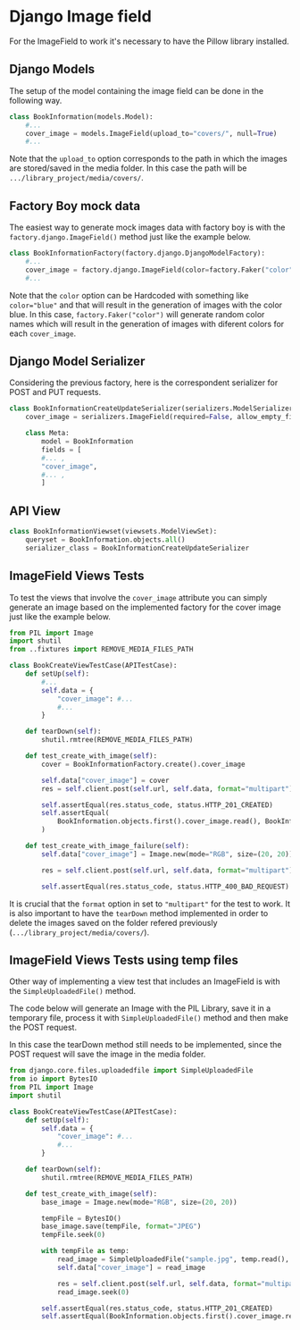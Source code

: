 # Django Image field

For the ImageField to work it's necessary to have the Pillow library installed.

## Django Models

The setup of the model containing the image field can be done in the following way.

````python
class BookInformation(models.Model):
    #...
    cover_image = models.ImageField(upload_to="covers/", null=True)
    #...
````
Note that the `upload_to` option corresponds to the path in which the images are stored/saved in the media folder.
In this case the path will be `.../library_project/media/covers/`.

## Factory Boy mock data

The easiest way to generate mock images data with factory boy is with the `factory.django.ImageField()` method just like the example below.

```` python 
class BookInformationFactory(factory.django.DjangoModelFactory):
    #...
    cover_image = factory.django.ImageField(color=factory.Faker("color"))
    #...
````

Note that the `color` option can be Hardcoded with something like `color="blue"` and that will result in the 
generation of images with the color blue. In this case, `factory.Faker("color")` will generate random color names
which will result in the generation of images with diferent colors for each `cover_image`.

## Django Model Serializer 

Considering the previous factory, here is the correspondent serializer for POST and PUT requests.  

````python 
class BookInformationCreateUpdateSerializer(serializers.ModelSerializer):
    cover_image = serializers.ImageField(required=False, allow_empty_file=True)

    class Meta:
        model = BookInformation
        fields = [     
        #... , 
        "cover_image", 
        #... ,
        ]
````

## API View

````python
class BookInformationViewset(viewsets.ModelViewSet):
    queryset = BookInformation.objects.all()
    serializer_class = BookInformationCreateUpdateSerializer
````

## ImageField Views Tests

To test the views that involve the `cover_image` attribute you can simply generate an image based on the
implemented factory for the cover image just like the example below.

````python
from PIL import Image
import shutil
from ..fixtures import REMOVE_MEDIA_FILES_PATH

class BookCreateViewTestCase(APITestCase):
    def setUp(self):
        #...
        self.data = {
            "cover_image": #...
            #...
        }

    def tearDown(self):
        shutil.rmtree(REMOVE_MEDIA_FILES_PATH)

    def test_create_with_image(self):
        cover = BookInformationFactory.create().cover_image

        self.data["cover_image"] = cover
        res = self.client.post(self.url, self.data, format="multipart")

        self.assertEqual(res.status_code, status.HTTP_201_CREATED)
        self.assertEqual(
            BookInformation.objects.first().cover_image.read(), BookInformation.objects.last().cover_image.read()
        )

    def test_create_with_image_failure(self):
        self.data["cover_image"] = Image.new(mode="RGB", size=(20, 20))

        res = self.client.post(self.url, self.data, format="multipart")

        self.assertEqual(res.status_code, status.HTTP_400_BAD_REQUEST)

```` 

It is crucial that the `format` option in set to `"multipart"` for the test to work. 
It is also important to have the `tearDown` method implemented in order to delete the images
saved on the folder refered previously (`.../library_project/media/covers/`).

## ImageField Views Tests using temp files

Other way of implementing a view test that includes an ImageField is with the `SimpleUploadedFile()` method.

The code below will generate an Image with the PIL Library, save it in a temporary file,
process it with `SimpleUploadedFile()` method and then make the POST request.

In this case the tearDown method still needs to be implemented, since the POST
request will save the image in the media folder.

````python
from django.core.files.uploadedfile import SimpleUploadedFile
from io import BytesIO
from PIL import Image
import shutil

class BookCreateViewTestCase(APITestCase):
    def setUp(self):
        self.data = {
            "cover_image": #...
            #...
        }

    def tearDown(self):
        shutil.rmtree(REMOVE_MEDIA_FILES_PATH)

    def test_create_with_image(self):
        base_image = Image.new(mode="RGB", size=(20, 20))

        tempFile = BytesIO()
        base_image.save(tempFile, format="JPEG")
        tempFile.seek(0)

        with tempFile as temp:
            read_image = SimpleUploadedFile("sample.jpg", temp.read(), content_type="image/jpeg")
            self.data["cover_image"] = read_image

            res = self.client.post(self.url, self.data, format="multipart")
            read_image.seek(0)

        self.assertEqual(res.status_code, status.HTTP_201_CREATED)
        self.assertEqual(BookInformation.objects.first().cover_image.read(), read_image.read())


````
